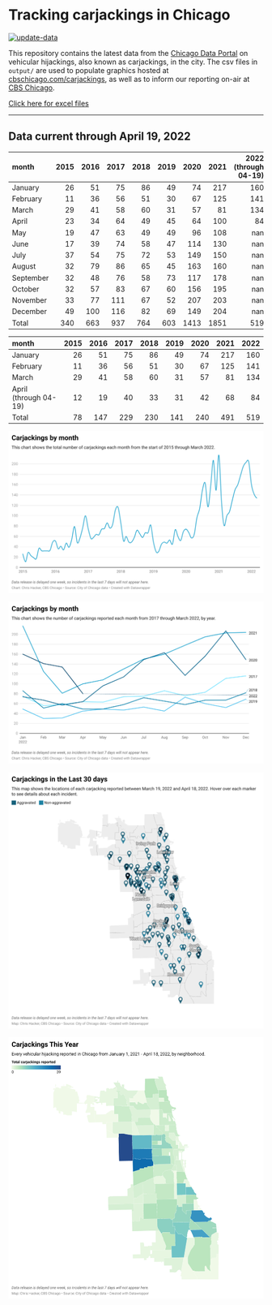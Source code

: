 # Tracking carjackings in Chicago

[![update-data](https://github.com/hackerlikecomputer/chicago-carjacking-tracker/actions/workflows/update-data.yml/badge.svg)](https://github.com/hackerlikecomputer/chicago-carjacking-tracker/actions/workflows/update-data.yml)

This repository contains the latest data from the [Chicago Data Portal](https://data.cityofchicago.org) on vehicular hijackings, also known as carjackings, in the city. 
The csv files in `output/` are used to populate graphics hosted at [cbschicago.com/carjackings](https://cbschicago.com/carjackings), as well as to inform our reporting on-air at [CBS Chicago](https://cbschicago.com).

[Click here for excel files](output/excel/)

---

## Data current through April 19, 2022

| month     |   2015 |   2016 |   2017 |   2018 |   2019 |   2020 |   2021 |   2022 (through 04-19) |
|:----------|-------:|-------:|-------:|-------:|-------:|-------:|-------:|-----------------------:|
| January   |     26 |     51 |     75 |     86 |     49 |     74 |    217 |                    160 |
| February  |     11 |     36 |     56 |     51 |     30 |     67 |    125 |                    141 |
| March     |     29 |     41 |     58 |     60 |     31 |     57 |     81 |                    134 |
| April     |     23 |     34 |     64 |     49 |     45 |     64 |    100 |                     84 |
| May       |     19 |     47 |     63 |     49 |     49 |     96 |    108 |                    nan |
| June      |     17 |     39 |     74 |     58 |     47 |    114 |    130 |                    nan |
| July      |     37 |     54 |     75 |     72 |     53 |    149 |    150 |                    nan |
| August    |     32 |     79 |     86 |     65 |     45 |    163 |    160 |                    nan |
| September |     32 |     48 |     76 |     58 |     73 |    117 |    178 |                    nan |
| October   |     32 |     57 |     83 |     67 |     60 |    156 |    195 |                    nan |
| November  |     33 |     77 |    111 |     67 |     52 |    207 |    203 |                    nan |
| December  |     49 |    100 |    116 |     82 |     69 |    149 |    204 |                    nan |
| Total     |    340 |    663 |    937 |    764 |    603 |   1413 |   1851 |                    519 |

| month                 |   2015 |   2016 |   2017 |   2018 |   2019 |   2020 |   2021 |   2022 |
|:----------------------|-------:|-------:|-------:|-------:|-------:|-------:|-------:|-------:|
| January               |     26 |     51 |     75 |     86 |     49 |     74 |    217 |    160 |
| February              |     11 |     36 |     56 |     51 |     30 |     67 |    125 |    141 |
| March                 |     29 |     41 |     58 |     60 |     31 |     57 |     81 |    134 |
| April (through 04-19) |     12 |     19 |     40 |     33 |     31 |     42 |     68 |     84 |
| Total                 |     78 |    147 |    229 |    230 |    141 |    240 |    491 |    519 |

[![output/img/dw/carjacking-by-month-historical.png](output/img/dw/carjacking-by-month-historical.png)](https://datawrapper.dwcdn.net/Y7rwP/)

[![output/img/dw/carjacking-by-month-yoy.png](output/img/dw/carjacking-by-month-yoy.png)](https://datawrapper.dwcdn.net/8Ljaw/)

[![output/img/dw/carjacking-last-30-days.png](output/img/dw/carjacking-last-30-days.png)](https://datawrapper.dwcdn.net/EK2p4/)

[![output/img/dw/carjacking-by-neighborhood.png](output/img/dw/carjacking-by-neighborhood.png)](https://datawrapper.dwcdn.net/EurKU/)

